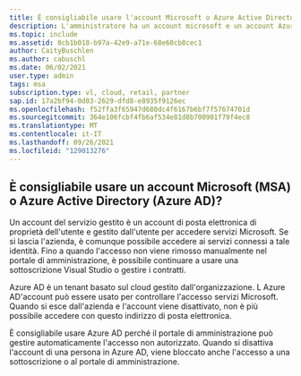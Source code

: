 ```yaml
---
title: È consigliabile usare l'account Microsoft o Azure Active Directory?
description: L'amministratore ha un account microsoft e un account Azure AD ma non sa quale usare
ms.topic: include
ms.assetid: 8cb1b018-b97a-42e9-a71e-68e60cb8cec1
author: CaityBuschlen
ms.author: cabuschl
ms.date: 06/02/2021
user.type: admin
tags: msa
subscription.type: vl, cloud, retail, partner
sap.id: 17a2bf94-0d03-2629-dfd8-e8935f9126ec
ms.openlocfilehash: f52ffa3f65947d680dc4f6167b6bf7f57674701d
ms.sourcegitcommit: 364e106fcbf4fb6af534e81d8b700901f79f4ec8
ms.translationtype: MT
ms.contentlocale: it-IT
ms.lasthandoff: 09/26/2021
ms.locfileid: "129013276"
---
```

## <a name="should-i-use-microsoft-account-msa-or-azure-active-directory-azure-ad"></a>È consigliabile usare un account Microsoft (MSA) o Azure Active Directory (Azure AD)?

Un account del servizio gestito è un account di posta elettronica di proprietà dell'utente e gestito dall'utente per accedere servizi Microsoft. Se si lascia l'azienda, è comunque possibile accedere ai servizi connessi a tale identità. Fino a quando l'accesso non viene rimosso manualmente nel portale di amministrazione, è possibile continuare a usare una sottoscrizione Visual Studio o gestire i contratti.

Azure AD è un tenant basato sul cloud gestito dall'organizzazione. L Azure AD'account può essere usato per controllare l'accesso servizi Microsoft. Quando si esce dall'azienda e l'account viene disattivato, non è più possibile accedere con questo indirizzo di posta elettronica.

È consigliabile usare Azure AD perché il portale di amministrazione può gestire automaticamente l'accesso non autorizzato. Quando si disattiva l'account di una persona in Azure AD, viene bloccato anche l'accesso a una sottoscrizione o al portale di amministrazione. 
